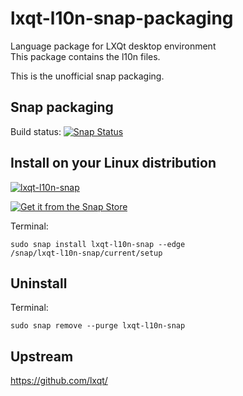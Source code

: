 # lxqt-l10n-snap-packaging

Language package for LXQt desktop environment  
This package contains the l10n files.  

This is the unofficial snap packaging.  

## Snap packaging

Build status:
[![Snap Status](https://build.snapcraft.io/badge/ito32bit/lxqt-l10n-snap-packaging.svg)](https://build.snapcraft.io/user/ito32bit/lxqt-l10n-snap-packaging)

## Install on your Linux distribution

[![lxqt-l10n-snap](https://snapcraft.io//lxqt-l10n-snap/trending.svg?name=0)](https://snapcraft.io/lxqt-l10n-snap)

[![Get it from the Snap Store](https://snapcraft.io/static/images/badges/en/snap-store-black.svg)](https://snapcraft.io/lxqt-l10n-snap)

Terminal:  

    sudo snap install lxqt-l10n-snap --edge 
    /snap/lxqt-l10n-snap/current/setup

## Uninstall

Terminal:  

    sudo snap remove --purge lxqt-l10n-snap

## Upstream

<https://github.com/lxqt/>
